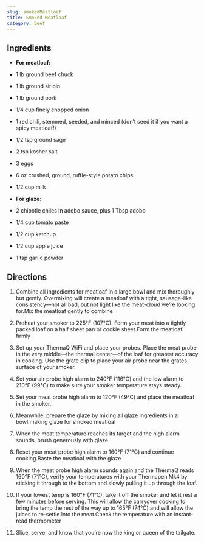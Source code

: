 ```yaml
---
slug: smokedMeatloaf
title: Smoked Meatloaf
category: beef
---
```


Ingredients
-----------

*   **For meatloaf:**
*   1 lb ground beef chuck
*   1 lb ground sirloin
*   1 lb ground pork
*   1/4 cup finely chopped onion
*   1 red chili, stemmed, seeded, and minced (don’t seed it if you want a spicy meatloaf!)
*   1/2 tsp ground sage
*   2 tsp kosher salt
*   3 eggs
*   6 oz crushed, ground, ruffle-style potato chips
*   1/2 cup milk

*   **For glaze:**
*   2 chipotle chiles in adobo sauce, plus 1 Tbsp adobo
*   1/4 cup tomato paste
*   1/2 cup ketchup
*   1/2 cup apple juice
*   1 tsp garlic powder


Directions
----------

1. Combine all ingredients for meatloaf in a large bowl and mix thoroughly but gently. Overmixing will create a meatloaf with a tight, sausage-like consistency—not all bad, but not light like the meat-cloud we’re looking for.Mix the meatloaf gently to combine

2. Preheat your smoker to 225°F (107°C). Form your meat into a tightly packed loaf on a half sheet pan or cookie sheet.Form the meatloaf firmly

3. Set up your ThermaQ WiFi and place your probes. Place the meat probe in the very middle—the thermal center—of the loaf for greatest accuracy in cooking. Use the grate clip to place your air probe near the grates surface of your smoker.

4. Set your air probe high alarm to 240°F (116°C) and the low alarm to 210°F (99°C) to make sure your smoker temperature stays steady.

5. Set your meat probe high alarm to 120°F (49°C) and place the meatloaf in the smoker.

6. Meanwhile, prepare the glaze by mixing all glaze ingredients in a bowl.making glaze for smoked meatloaf

7. When the meat temperature reaches its target and the high alarm sounds, brush generously with glaze.

8. Reset your meat probe high alarm to 160°F (71°C) and continue cooking.Baste the meatloaf with the glaze

9. When the meat probe high alarm sounds again and the ThermaQ reads 160°F (71°C), verify your temperatures with your Thermapen Mk4 by sticking it through to the bottom and slowly pulling it up through the loaf.

10. If your lowest temp is 160°F (71°C), take it off the smoker and let it rest a few minutes before serving. This will allow the carryover cooking to bring the temp the rest of the way up to 165°F (74°C) and will allow the juices to re-settle into the meat.Check the temperature with an instant-read thermometer

11. Slice, serve, and know that you’re now the king or queen of the tailgate.
